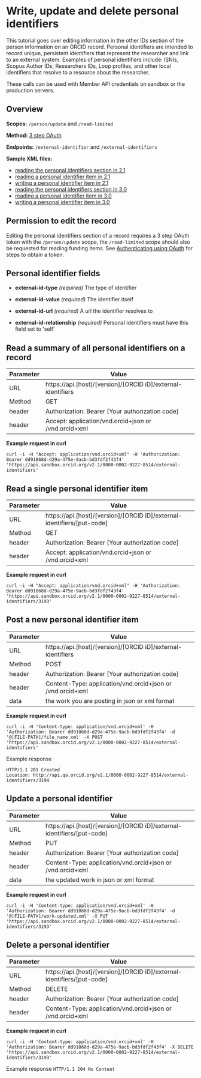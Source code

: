 # Write, update and delete personal identifiers

This tutorial goes over editing information in the other IDs section of the person information on an ORCID record. Personal identifiers are intended to record unique, persistent identifiers that represent the researcher and link to an external system. Examples of personal identifiers include: ISNIs, Scopus Author IDs, Researchers IDs, Loop profiles, and other local identifiers that resolve to a resource about the researcher.

These calls can be used with Member API credentials on sandbox or the production servers.

## Overview

**Scopes:** ```/person/update``` and ```/read-limited```

**Method:** [3 step OAuth](https://github.com/ORCID/ORCID-Source/blob/master/orcid-api-web/README.md#authenticating-users-and-using-oauth--openid-connect)

**Endpoints:** ```/external-identifier``` and ```/external-identifiers```

**Sample XML files:**
  * [reading the personal identifiers section in 2.1](https://github.com/ORCID/orcid-model/blob/master/src/main/resources/record_2.1/samples/read_samples/external-identifiers-2.1.xml)
  * [reading a personal identifier item in 2.1](https://github.com/ORCID/orcid-model/blob/master/src/main/resources/record_2.1/samples/read_samples/external-identifier-2.1.xml)
  * [writing a personal identifier item in 2.1](https://github.com/ORCID/orcid-model/blob/master/src/main/resources/record_2.1/samples/write_sample/external-identifier-2.1.xml)
  * [reading the personal identifiers section in 3.0](https://github.com/ORCID/orcid-model/blob/master/src/main/resources/record_3.0/samples/read_samples/external-identifiers-3.0.xml)
  * [reading a personal identifier item in 3.0](https://github.com/ORCID/orcid-model/blob/master/src/main/resources/record_3.0/samples/read_samples/external-identifier-3.0.xml)
  * [writing a personal identifier item in 3.0](https://github.com/ORCID/orcid-model/blob/master/src/main/resources/record_3.0/samples/write_samples/external-identifier-3.0.xml)

## Permission to edit the record
Editing the personal identifiers section of a record requires a 3 step OAuth token with the ```/person/update``` scope, the ```/read-limited``` scope should also be requested for reading funding items. See [Authenticating using OAuth](https://github.com/ORCID/ORCID-Source/blob/master/orcid-api-web/README.md#authenticating-users-and-using-oauth--openid-connect) for steps to obtain a token.

## Personal identifier fields

- **external-id-type** _(required)_ The type of identifier

- **external-id-value** _(required)_ The identifier itself

- **external-id-url** _(required)_ A url the identifier resolves to

- **external-id-relationship** _(required)_ Personal identifiers must have this field set to 'self'

## Read a summary of all personal identifiers on a record

| Parameter | Value        |
|--------------------|--------------------------|
| URL 				| https<i></i>://api.[host]/[version]/[ORCID iD]/external-identifiers |
| Method    | GET |
| header      | Authorization: Bearer [Your authorization code] |
| header      | Accept: application/vnd.orcid+json or /vnd.orcid+xml|


**Example request in curl**

```
curl -i -H "Accept: application/vnd.orcid+xml" -H 'Authorization: Bearer dd91868d-d29a-475e-9acb-bd3fdf2f43f4' 'https://api.sandbox.orcid.org/v2.1/0000-0002-9227-8514/external-identifiers'
```

## Read a single personal identifier item

| Parameter | Value        |
|--------------------|--------------------------|
| URL 				| https<i></i>://api.[host]/[version]/[ORCID iD]/external-identifiers/[put-code] |
| Method    | GET |
| header      | Authorization: Bearer [Your authorization code] |
| header      | Accept: application/vnd.orcid+json or /vnd.orcid+xml|


**Example request in curl**

```
curl -i -H "Accept: application/vnd.orcid+xml" -H 'Authorization: Bearer dd91868d-d29a-475e-9acb-bd3fdf2f43f4' 'https://api.sandbox.orcid.org/v2.1/0000-0002-9227-8514/external-identifiers/3193'
```

## Post a new personal identifier item

| Parameter | Value        |
|--------------------|--------------------------|
| URL 				| https<i></i>://api.[host]/[version]/[ORCID iD]/external-identifiers |
| Method    | POST |
| header      | Authorization: Bearer [Your authorization code] |
| header      | Content-Type: application/vnd.orcid+json or /vnd.orcid+xml|
| data        | the work you are posting in json or xml format |

**Example request in curl**
```
curl -i -H 'Content-type: application/vnd.orcid+xml' -H 'Authorization: Bearer dd91868d-d29a-475e-9acb-bd3fdf2f43f4' -d '@[FILE-PATH]/file_name.xml' -X POST 'https://api.sandbox.orcid.org/v2.1/0000-0002-9227-8514/external-identifiers'
```

Example response
```
HTTP/1.1 201 Created
Location: http://api.qa.orcid.org/v2.1/0000-0002-9227-8514/external-identifiers/3194
```

## Update a personal identifier

| Parameter | Value        |
|--------------------|--------------------------|
| URL 				| https<i></i>://api.[host]/[version]/[ORCID iD]/external-identifiers/[put-code] |
| Method    | PUT |
| header      | Authorization: Bearer [Your authorization code] |
| header      | Content-Type: application/vnd.orcid+json or /vnd.orcid+xml|
| data        | the updated work in json or xml format |

**Example request in curl**
```
curl -i -H 'Content-type: application/vnd.orcid+xml' -H 'Authorization: Bearer dd91868d-d29a-475e-9acb-bd3fdf2f43f4' -d '@[FILE-PATH]/work-updated.xml' -X PUT 'https://api.sandbox.orcid.org/v2.1/0000-0002-9227-8514/external-identifiers/3193'
```

## Delete a personal identifier

| Parameter | Value        |
|--------------------|--------------------------|
| URL 				| https<i></i>://api.[host]/[version]/[ORCID iD]/external-identifiers/[put-code] |
| Method    | DELETE |
| header      | Authorization: Bearer [Your authorization code] |
| header      | Content-Type: application/vnd.orcid+json or /vnd.orcid+xml|

**Example request in curl**
```
curl -i -H 'Content-type: application/vnd.orcid+xml' -H 'Authorization: Bearer dd91868d-d29a-475e-9acb-bd3fdf2f43f4' -X DELETE 'https://api.sandbox.orcid.org/v2.1/0000-0002-9227-8514/external-identifiers/3193'
```

Example response
```HTTP/1.1 204 No Content```
